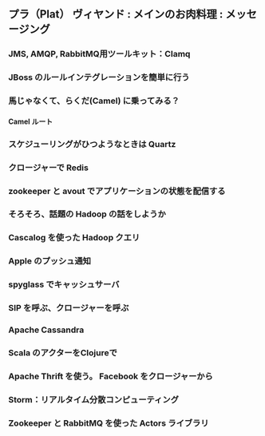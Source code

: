 ## プラ（Plat） ヴィヤンド : メインのお肉料理 : メッセージング

### JMS, AMQP, RabbitMQ用ツールキット：Clamq 
### JBoss のルールインテグレーションを簡単に行う
### 馬じゃなくて、らくだ(Camel) に乗ってみる？
#### Camel ルート
### スケジューリングがひつようなときは Quartz
### クロージャーで Redis
### zookeeper と avout でアプリケーションの状態を配信する
### そろそろ、話題の Hadoop の話をしようか
### Cascalog を使った Hadoop クエリ
### Apple のプッシュ通知
### spyglass でキャッシュサーバ
### SIP を呼ぶ、クロージャーを呼ぶ
### Apache Cassandra 
### Scala のアクターをClojureで
### Apache Thrift を使う。 Facebook をクロージャーから
### Storm：リアルタイム分散コンピューティング
### Zookeeper と RabbitMQ を使った Actors ライブラリ